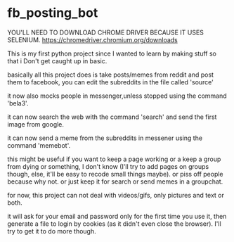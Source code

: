 # fb_posting_bot

YOU'LL NEED TO DOWNLOAD CHROME DRIVER BECAUSE IT USES SELENIUM.
https://chromedriver.chromium.org/downloads


This is my first python project since I wanted to learn by making stuff so that i Don't get caught up in basic.

basically all this project does is take posts/memes from reddit and post them to facebook, you can edit the subreddits in the file called 'source'

it now also mocks people in messenger,unless stopped using the command 'bela3'.

it can now search the web with the command 'search' and send the first image from google.

it can now send a meme from the subreddits in messener using the command 'memebot'.


this might be useful if you want to keep a page working or a keep a group from dying or something, I don't know (I'll try to add pages on groups though, else, it'll be easy to recode small things maybe).
or piss off people because why not.
or just keep it for search or send memes in a groupchat.

for now, this project can not deal with videos/gifs, only pictures and text or both.

it will ask for your email and password only for the first time you use it, then generate a file to login by cookies (as it didn't even close the browser).
I'll try to get it to do more though.
